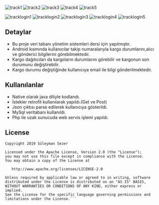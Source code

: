 ![track1](https://user-images.githubusercontent.com/25854605/75118170-e1ad6680-5688-11ea-9f99-15e8e8c92a2c.gif)
![track2](https://user-images.githubusercontent.com/25854605/75118171-e3772a00-5688-11ea-97ee-92dc820a1aa0.gif)
![track3](https://user-images.githubusercontent.com/25854605/75118172-e6721a80-5688-11ea-8fa0-9b3dca2341db.gif)
![track4](https://user-images.githubusercontent.com/25854605/75118175-e83bde00-5688-11ea-8afa-6696b4734d62.gif)
![track5](https://user-images.githubusercontent.com/25854605/75118178-ea9e3800-5688-11ea-80b6-cfe06f420459.gif)


![tracklogin1](https://user-images.githubusercontent.com/25854605/75118193-0570ac80-5689-11ea-92a3-b005e49583bf.gif)
![tracklogin2](https://user-images.githubusercontent.com/25854605/75118194-07d30680-5689-11ea-960b-71379c1c77f6.gif)
![tracklogin3](https://user-images.githubusercontent.com/25854605/75118196-099cca00-5689-11ea-8f2a-41c23505ed1f.gif)
![tracklogin4](https://user-images.githubusercontent.com/25854605/75118197-0a356080-5689-11ea-8445-958e39681b56.gif)
![tracklogin5](https://user-images.githubusercontent.com/25854605/75118198-0b668d80-5689-11ea-876b-bb66b851ef61.gif)


## Detaylar
- Bu proje veri tabanı yönetim sistemleri dersi için yapılmıştır.
- Android kısmında kullanıcılar takip numaralarıyla kargo durumlarını,alıcı ve gönderici bilgilerini görebilmektedir.
- Kargo dağıtıcıları da kargoların durumlarını görebilir ve kargonun son durumunu değiştirebilir.
- Kargo durumu değiştiğinde kullanıcıya email ile bilgi gönderilmektedir.

## Kullanılanlar
- Native olarak java diliyle kodlandı.
- İstekler retrofit kullanılarak yapıldı.(Get ve Post)
- Json çıktısı parse edilerek kullanıcıya gösterildi.
- MySql veritabanı kullanıldı.
- Php ile uzak sunucuda web servis işlemi yapıldı.


## License
```
Copyright 2019 Süleyman Sezer

Licensed under the Apache License, Version 2.0 (the "License");
you may not use this file except in compliance with the License.
You may obtain a copy of the License at

   http://www.apache.org/licenses/LICENSE-2.0

Unless required by applicable law or agreed to in writing, software
distributed under the License is distributed on an "AS IS" BASIS,
WITHOUT WARRANTIES OR CONDITIONS OF ANY KIND, either express or implied.
See the License for the specific language governing permissions and
limitations under the License.```
